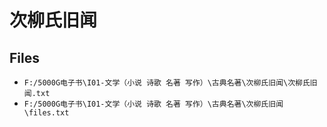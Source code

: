 # 次柳氏旧闻

## Files

- `F:/5000G电子书\I01-文学（小说 诗歌 名著 写作）\古典名著\次柳氏旧闻\次柳氏旧闻.txt`
- `F:/5000G电子书\I01-文学（小说 诗歌 名著 写作）\古典名著\次柳氏旧闻\files.txt`
